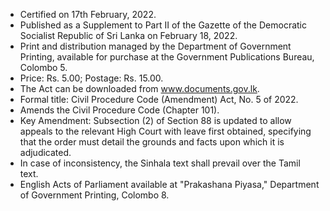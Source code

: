 - Certified on 17th February, 2022.
- Published as a Supplement to Part II of the Gazette of the Democratic Socialist Republic of Sri Lanka on February 18, 2022.
- Print and distribution managed by the Department of Government Printing, available for purchase at the Government Publications Bureau, Colombo 5.
- Price: Rs. 5.00; Postage: Rs. 15.00.
- The Act can be downloaded from www.documents.gov.lk.
- Formal title: Civil Procedure Code (Amendment) Act, No. 5 of 2022.
- Amends the Civil Procedure Code (Chapter 101).
- Key Amendment: Subsection (2) of Section 88 is updated to allow appeals to the relevant High Court with leave first obtained, specifying that the order must detail the grounds and facts upon which it is adjudicated.
- In case of inconsistency, the Sinhala text shall prevail over the Tamil text.
- English Acts of Parliament available at "Prakashana Piyasa," Department of Government Printing, Colombo 8.